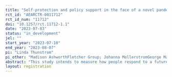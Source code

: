 ```yaml
---
title: "Self-protection and policy support in the face of a novel pandemic"
rct_id: "AEARCTR-0011712"
rct_id_num: "11712"
doi: "10.1257/rct.11712-1.1"
date: "2023-07-03"
status: "in_development"
jel: ""
start_year: "2023-07-10"
end_year: "2023-08-07"
pi: "Linda Thunstrom"
pi_other: "Madison AshworthFletcher Group; Johanna MollerstromGeorge Mason University; Todd CherryUniversity of Wyoming; Jason ShogrenUniversity of Wyoming; Shiri NoyDenison University; David FinnoffUniversity of Wyoming; Sean McCreaUniversity of Wyoming; Stephen NewboldUniversity of Wyoming"
abstract: "This study intends to measure how people respond to a future pandemic, depending on the characteristics of the pandemic (overall mortality risk and group at highest mortality risk -- children or elderly). Our participants get randomized into one of four versions of the pandemic. We measure people's intent to self-protect as well as their support for policies intended to control the spread of the pandemic. Further, we measure people's beliefs about the behavior and policy support of others, in order to capture beliefs about social norms. "
layout: registration
---
```


